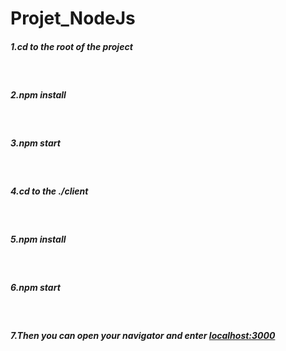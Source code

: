 # Projet_NodeJs
<h5>1.cd to the root of the project</h5><br>
<h5>2.npm install</h5><br>
<h5>3.npm start</h5><br>
<h5>4.cd to the ./client</h5><br>
<h5>5.npm install</h5><br>
<h5>6.npm start</h5><br>
<h5>7.Then you can open your navigator and enter <a href="localhost:3000">localhost:3000</a></h5><br>
